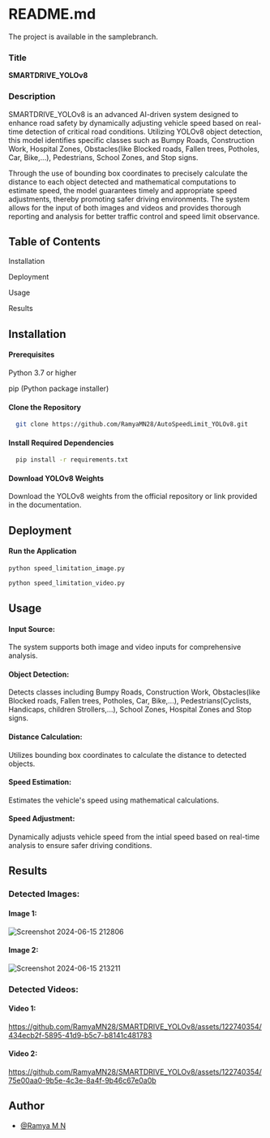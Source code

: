 
# README.md
The project is available in the samplebranch.

### Title
**SMARTDRIVE_YOLOv8**

### Description
SMARTDRIVE_YOLOv8 is an advanced AI-driven system designed to enhance road safety by dynamically adjusting vehicle speed based on real-time detection of critical road conditions. Utilizing YOLOv8 object detection, this model identifies specific classes such as Bumpy Roads, Construction Work, Hospital Zones, Obstacles(like Blocked roads, Fallen trees, Potholes, Car, Bike,...), Pedestrians, School Zones, and Stop signs. 

Through the use of bounding box coordinates to precisely calculate the distance to each object detected and mathematical computations to estimate speed, the model guarantees timely and appropriate speed adjustments, thereby promoting safer driving environments. The system allows for the input of both images and videos and provides thorough reporting and analysis for better traffic control and speed limit observance.
## Table of Contents

Installation 

Deployment

Usage

Results

## Installation

#### Prerequisites
Python 3.7 or higher

pip (Python package installer)

#### Clone the Repository

```bash
  git clone https://github.com/RamyaMN28/AutoSpeedLimit_YOLOv8.git
```
####  Install Required Dependencies

```bash
  pip install -r requirements.txt

```

#### Download YOLOv8 Weights

Download the YOLOv8 weights from the official repository or link provided in the documentation.


## Deployment


#### Run the Application
```bash
python speed_limitation_image.py

```
```bash
python speed_limitation_video.py

```
## Usage

#### Input Source:

The system supports both image and video inputs for comprehensive analysis.

#### Object Detection:

Detects classes including Bumpy Roads, Construction Work, Obstacles(like Blocked roads, Fallen trees, Potholes, Car, Bike,...), Pedestrians(Cyclists, Handicaps, children Strollers,...), School Zones, Hospital Zones and Stop signs. 

#### Distance Calculation:

Utilizes bounding box coordinates to calculate the distance to detected objects.

#### Speed Estimation:

Estimates the vehicle's speed using mathematical calculations.

#### Speed Adjustment:

Dynamically adjusts vehicle speed from the intial speed based on real-time analysis to ensure safer driving conditions.

## Results

### Detected Images:
#### Image 1:
![Screenshot 2024-06-15 212806](https://github.com/RamyaMN28/SMARTDRIVE_YOLOv8/assets/122740354/dfc84640-4b35-4496-8dae-8c439e1787d1)
#### Image 2:
![Screenshot 2024-06-15 213211](https://github.com/RamyaMN28/SMARTDRIVE_YOLOv8/assets/122740354/8443fe43-feb0-4872-a6bc-46cbcfbf5911)

### Detected Videos:
#### Video 1:
https://github.com/RamyaMN28/SMARTDRIVE_YOLOv8/assets/122740354/434ecb2f-5895-41d9-b5c7-b8141c481783

#### Video 2:
https://github.com/RamyaMN28/SMARTDRIVE_YOLOv8/assets/122740354/75e00aa0-9b5e-4c3e-8a4f-9b46c67e0a0b

## Author

- [@Ramya M N ](https://github.com/RamyaMN28/)


